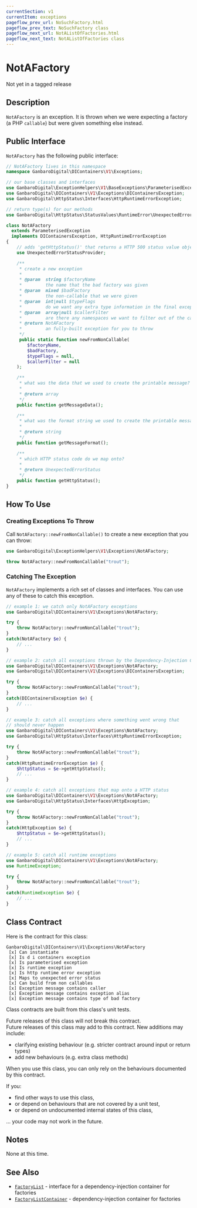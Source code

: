 ```yaml
---
currentSection: v1
currentItem: exceptions
pageflow_prev_url: NoSuchFactory.html
pageflow_prev_text: NoSuchFactory class
pageflow_next_url: NotAListOfFactories.html
pageflow_next_text: NotAListOfFactories class
---
```


# NotAFactory

<div class="callout warning" markdown="1">
Not yet in a tagged release
</div>

## Description

`NotAFactory` is an exception. It is thrown when we were expecting a factory (a PHP `callable`) but were given something else instead.

## Public Interface

`NotAFactory` has the following public interface:

```php
// NotAFactory lives in this namespace
namespace GanbaroDigital\DIContainers\V1\Exceptions;

// our base classes and interfaces
use GanbaroDigital\ExceptionHelpers\V1\BaseExceptions\ParameterisedException;
use GanbaroDigital\DIContainers\V1\Exceptions\DIContainersException;
use GanbaroDigital\HttpStatus\Interfaces\HttpRuntimeErrorException;

// return type(s) for our methods
use GanbaroDigital\HttpStatus\StatusValues\RuntimeError\UnexpectedErrorStatus;

class NotAFactory
  extends ParameterisedException
  implements DIContainersException, HttpRuntimeErrorException
{
    // adds 'getHttpStatus()' that returns a HTTP 500 status value object
    use UnexpectedErrorStatusProvider;

    /**
     * create a new exception
     *
     * @param  string $factoryName
     *         the name that the bad factory was given
     * @param  mixed $badFactory
     *         the non-callable that we were given
     * @param  int|null $typeFlags
     *         do we want any extra type information in the final exception message?
     * @param  array|null $callerFilter
     *         are there any namespaces we want to filter out of the call stack?
     * @return NotAFactory
     *         an fully-built exception for you to throw
     */
     public static function newFromNonCallable(
        $factoryName,
        $badFactory,
        $typeFlags = null,
        $callerFilter = null
    );

    /**
     * what was the data that we used to create the printable message?
     *
     * @return array
     */
    public function getMessageData();

    /**
     * what was the format string we used to create the printable message?
     *
     * @return string
     */
    public function getMessageFormat();

    /**
     * which HTTP status code do we map onto?
     *
     * @return UnexpectedErrorStatus
     */
    public function getHttpStatus();
}
```

## How To Use

### Creating Exceptions To Throw

Call `NotAFactory::newFromNonCallable()` to create a new exception that you can throw:

```php
use GanbaroDigital\ExceptionHelpers\V1\Exceptions\NotAFactory;

throw NotAFactory::newFromNonCallable("trout");
```

### Catching The Exception

`NotAFactory` implements a rich set of classes and interfaces. You can use any of these to catch this exception.

```php
// example 1: we catch only NotAFactory exceptions
use GanbaroDigital\DIContainers\V1\Exceptions\NotAFactory;

try {
    throw NotAFactory::newFromNonCallable("trout");
}
catch(NotAFactory $e) {
    // ...
}
```

```php
// example 2: catch all exceptions thrown by the Dependency-Injection Containers Library
use GanbaroDigital\DIContainers\V1\Exceptions\NotAFactory;
use GanbaroDigital\DIContainers\V1\Exceptions\DIContainersException;

try {
    throw NotAFactory::newFromNonCallable("trout");
}
catch(DIContainersException $e) {
    // ...
}
```

```php
// example 3: catch all exceptions where something went wrong that
// should never happen
use GanbaroDigital\DIContainers\V1\Exceptions\NotAFactory;
use GanbaroDigital\HttpStatus\Interfaces\HttpRuntimeErrorException;

try {
    throw NotAFactory::newFromNonCallable("trout");
}
catch(HttpRuntimeErrorException $e) {
    $httpStatus = $e->getHttpStatus();
    // ...
}
```

```php
// example 4: catch all exceptions that map onto a HTTP status
use GanbaroDigital\DIContainers\V1\Exceptions\NotAFactory;
use GanbaroDigital\HttpStatus\Interfaces\HttpException;

try {
    throw NotAFactory::newFromNonCallable("trout");
}
catch(HttpException $e) {
    $httpStatus = $e->getHttpStatus();
    // ...
}
```

```php
// example 5: catch all runtime exceptions
use GanbaroDigital\DIContainers\V1\Exceptions\NotAFactory;
use RuntimeException;

try {
    throw NotAFactory::newFromNonCallable("trout");
}
catch(RuntimeException $e) {
    // ...
}
```

## Class Contract

Here is the contract for this class:

    GanbaroDigital\DIContainers\V1\Exceptions\NotAFactory
     [x] Can instantiate
     [x] Is d i containers exception
     [x] Is parameterised exception
     [x] Is runtime exception
     [x] Is http runtime error exception
     [x] Maps to unexpected error status
     [x] Can build from non callables
     [x] Exception message contains caller
     [x] Exception message contains exception alias
     [x] Exception message contains type of bad factory

Class contracts are built from this class's unit tests.

<div class="callout success">
Future releases of this class will not break this contract.
</div>

<div class="callout info" markdown="1">
Future releases of this class may add to this contract. New additions may include:

* clarifying existing behaviour (e.g. stricter contract around input or return types)
* add new behaviours (e.g. extra class methods)
</div>

<div class="callout warning" markdown="1">
When you use this class, you can only rely on the behaviours documented by this contract.

If you:

* find other ways to use this class,
* or depend on behaviours that are not covered by a unit test,
* or depend on undocumented internal states of this class,

... your code may not work in the future.
</div>

## Notes

None at this time.

## See Also

* [`FactoryList`](../Interfaces/FactoryList.html) - interface for a dependency-injection container for factories
* [`FactoryListContainer`](../FactoryList/FactoryListContainer.html) - dependency-injection container for factories
